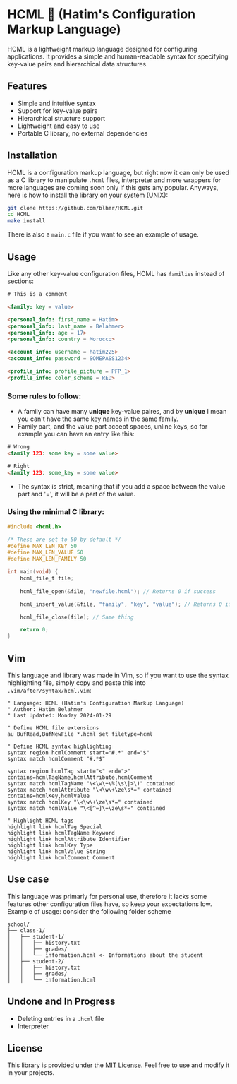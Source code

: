 # HCML 📎 (Hatim's Configuration Markup Language)

HCML is a lightweight markup language designed for configuring applications. It provides a simple and human-readable syntax for specifying key-value pairs and hierarchical data structures.

## Features

- Simple and intuitive syntax
- Support for key-value pairs
- Hierarchical structure support
- Lightweight and easy to use
- Portable C library, no external dependencies

## 

## Installation

HCML is a configuration markup language, but right now it can only be used as a C library to manipulate `.hcml` files, interpreter and more wrappers for more languages are coming soon only if this gets any popular. Anyways, here is how to install the library on your system (UNIX):

```bash
git clone https://github.com/blhmr/HCML.git
cd HCML
make install
```
There is also a `main.c` file if you want to see an example of usage.

## Usage

Like any other key-value configuration files, HCML has `families` instead of sections:

```html
# This is a comment

<family: key = value>

<personal_info: first_name = Hatim>
<personal_info: last_name = Belahmer>
<personal_info: age = 17>
<personal_info: country = Morocco>

<account_info: username = hatim225>
<account_info: password = SOMEPASS1234>

<profile_info: profile_picture = PFP_1>
<profile_info: color_scheme = RED>
```
### Some rules to follow:
- A family can have many **unique** key-value paires, and by **unique** I mean you can't have the same key names in the same family.
- Family part, and the value part accept spaces, unline keys, so for example you can have an entry like this:
```html
# Wrong
<family 123: some key = some value>

# Right
<family 123: some_key = some value>
```
- The syntax is strict, meaning that if you add a space between the value part and '=', it will be a part of the value.

### Using the minimal C library:
```c
#include <hcml.h>

/* These are set to 50 by default */
#define MAX_LEN_KEY 50
#define MAX_LEN_VALUE 50
#define MAX_LEN_FAMILY 50

int main(void) {
    hcml_file_t file;
    
    hcml_file_open(&file, "newfile.hcml"); // Returns 0 if success

    hcml_insert_value(&file, "family", "key", "value"); // Returns 0 if success

    hcml_file_close(file); // Same thing

    return 0;
}
```

## Vim
This language and library was made in Vim, so if you want to use the syntax highlighting file, simply copy and paste this into `.vim/after/syntax/hcml.vim`:

```vim
" Language: HCML (Hatim's Configuration Markup Language)
" Author: Hatim Belahmer
" Last Updated: Monday 2024-01-29

" Define HCML file extensions
au BufRead,BufNewFile *.hcml set filetype=hcml

" Define HCML syntax highlighting
syntax region hcmlComment start="#.*" end="$"
syntax match hcmlComment "#.*$"

syntax region hcmlTag start="<" end=">" contains=hcmlTagName,hcmlAttribute,hcmlComment
syntax match hcmlTagName "\<\w\+\%(\s\|>\)" contained
syntax match hcmlAttribute "\<\w\+\ze\s*=" contained contains=hcmlKey,hcmlValue
syntax match hcmlKey "\<\w\+\ze\s*=" contained
syntax match hcmlValue "\<[^=]\+\ze\s*=" contained

" Highlight HCML tags
highlight link hcmlTag Special
highlight link hcmlTagName Keyword
highlight link hcmlAttribute Identifier
highlight link hcmlKey Type
highlight link hcmlValue String
highlight link hcmlComment Comment
```

## Use case
This language was primarly for personal use, therefore it lacks some features other configuration files have, so keep your expectations low.
Example of usage: consider the following folder scheme

```
school/
├── class-1/
│   ├── student-1/
│   │   ├── history.txt
│   │   ├── grades/
│   │   └── information.hcml <- Informations about the student
│   ├── student-2/
│   │   ├── history.txt
│   │   ├── grades/
│   │   └── information.hcml
```

## Undone and In Progress

- Deleting entries in a `.hcml` file
- Interpreter

## License

This library is provided under the [MIT License](LICENSE). Feel free to use and modify it in your projects.
